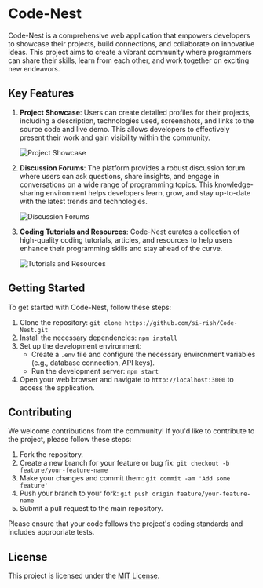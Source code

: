 # Code-Nest

Code-Nest is a comprehensive web application that empowers developers to showcase their projects, build connections, and collaborate on innovative ideas. This project aims to create a vibrant community where programmers can share their skills, learn from each other, and work together on exciting new endeavors.

## Key Features

1. **Project Showcase**: Users can create detailed profiles for their projects, including a description, technologies used, screenshots, and links to the source code and live demo. This allows developers to effectively present their work and gain visibility within the community.

   ![Project Showcase](../Code%20Nest/client/public/images/homepage.png)

2. **Discussion Forums**: The platform provides a robust discussion forum where users can ask questions, share insights, and engage in conversations on a wide range of programming topics. This knowledge-sharing environment helps developers learn, grow, and stay up-to-date with the latest trends and technologies.

   ![Discussion Forums](../Code%20Nest/client/public/images/resources.png)

3. **Coding Tutorials and Resources**: Code-Nest curates a collection of high-quality coding tutorials, articles, and resources to help users enhance their programming skills and stay ahead of the curve.

   ![Tutorials and Resources](../Code%20Nest/client/public/images/discussion.png)

## Getting Started

To get started with Code-Nest, follow these steps:

1. Clone the repository: `git clone https://github.com/si-rish/Code-Nest.git`
2. Install the necessary dependencies: `npm install`
3. Set up the development environment:
   - Create a `.env` file and configure the necessary environment variables (e.g., database connection, API keys).
   - Run the development server: `npm start`
4. Open your web browser and navigate to `http://localhost:3000` to access the application.

## Contributing

We welcome contributions from the community! If you'd like to contribute to the project, please follow these steps:

1. Fork the repository.
2. Create a new branch for your feature or bug fix: `git checkout -b feature/your-feature-name`
3. Make your changes and commit them: `git commit -am 'Add some feature'`
4. Push your branch to your fork: `git push origin feature/your-feature-name`
5. Submit a pull request to the main repository.

Please ensure that your code follows the project's coding standards and includes appropriate tests.

## License

This project is licensed under the [MIT License](LICENSE).